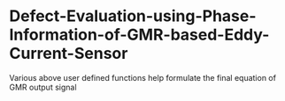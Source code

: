 # Defect-Evaluation-using-Phase-Information-of-GMR-based-Eddy-Current-Sensor
Various above user defined functions help formulate the final equation of GMR output signal 
